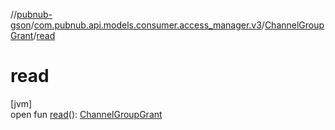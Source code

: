 //[pubnub-gson](../../../index.md)/[com.pubnub.api.models.consumer.access_manager.v3](../index.md)/[ChannelGroupGrant](index.md)/[read](read.md)

# read

[jvm]\
open fun [read](read.md)(): [ChannelGroupGrant](index.md)
